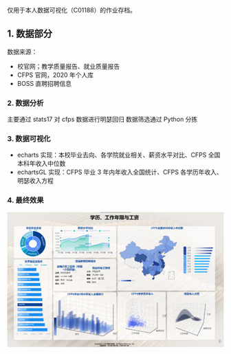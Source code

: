 仅用于本人数据可视化（C01188）的作业存档。

## 1. 数据部分

数据来源：

- 校官网；教学质量报告、就业质量报告
- CFPS 官网，2020 年个人库
- BOSS 直聘招聘信息

### 2. 数据分析

主要通过 stats17 对 cfps 数据进行明瑟回归
数据筛选通过 Python 分拣

### 3. 数据可视化

- echarts 实现：本校毕业去向、各学院就业相关、薪资水平对比、CFPS 全国本科年收入中位数
- echartsGL 实现：CFPS 毕业 3 年内年收入全国统计、CFPS 各学历年收入、明瑟收入方程

### 4. 最终效果

![Alt text](image.png)
